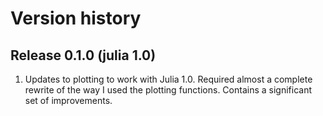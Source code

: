 # Version history

## Release 0.1.0 (julia 1.0)
1.  Updates to plotting to work with Julia 1.0. Required almost a complete 
    rewrite of the way I used the plotting functions. Contains a significant
    set of improvements.
